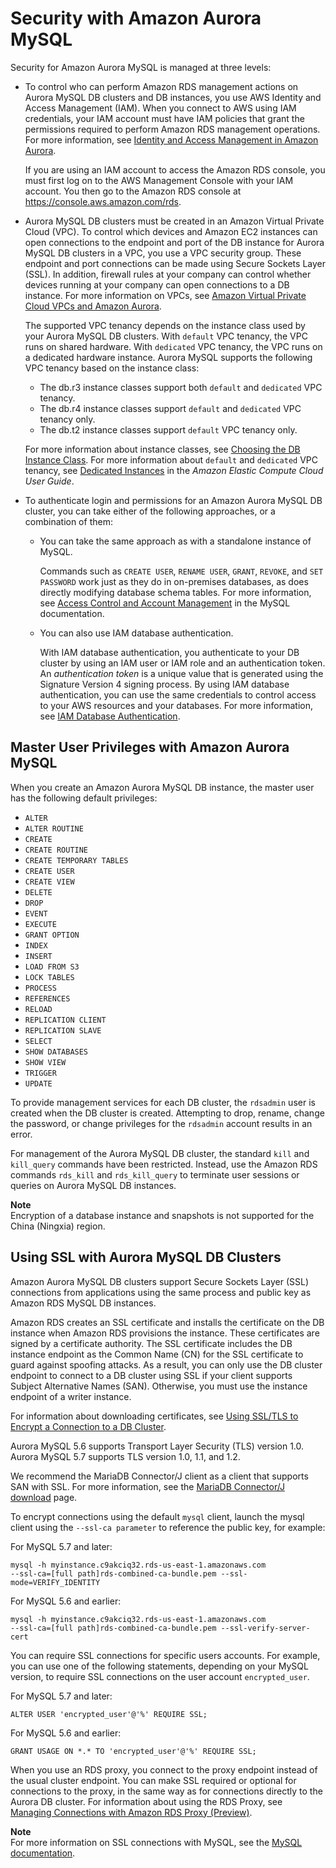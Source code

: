 # Security with Amazon Aurora MySQL<a name="AuroraMySQL.Security"></a>

Security for Amazon Aurora MySQL is managed at three levels:
+ To control who can perform Amazon RDS management actions on Aurora MySQL DB clusters and DB instances, you use AWS Identity and Access Management \(IAM\)\. When you connect to AWS using IAM credentials, your IAM account must have IAM policies that grant the permissions required to perform Amazon RDS management operations\. For more information, see [Identity and Access Management in Amazon Aurora](UsingWithRDS.IAM.md)\.

  If you are using an IAM account to access the Amazon RDS console, you must first log on to the AWS Management Console with your IAM account\. You then go to the Amazon RDS console at [https://console\.aws\.amazon\.com/rds](https://console.aws.amazon.com/rds)\.
+ Aurora MySQL DB clusters must be created in an Amazon Virtual Private Cloud \(VPC\)\. To control which devices and Amazon EC2 instances can open connections to the endpoint and port of the DB instance for Aurora MySQL DB clusters in a VPC, you use a VPC security group\. These endpoint and port connections can be made using Secure Sockets Layer \(SSL\)\. In addition, firewall rules at your company can control whether devices running at your company can open connections to a DB instance\. For more information on VPCs, see [Amazon Virtual Private Cloud VPCs and Amazon Aurora](USER_VPC.md)\.

  The supported VPC tenancy depends on the instance class used by your Aurora MySQL DB clusters\. With `default` VPC tenancy, the VPC runs on shared hardware\. With `dedicated` VPC tenancy, the VPC runs on a dedicated hardware instance\. Aurora MySQL supports the following VPC tenancy based on the instance class:
  + The db\.r3 instance classes support both `default` and `dedicated` VPC tenancy\.
  + The db\.r4 instance classes support `default` and `dedicated` VPC tenancy only\.
  + The db\.t2 instance classes support `default` VPC tenancy only\.

  For more information about instance classes, see [Choosing the DB Instance Class](Concepts.DBInstanceClass.md)\. For more information about `default` and `dedicated` VPC tenancy, see [Dedicated Instances](https://docs.aws.amazon.com/AWSEC2/latest/UserGuide/dedicated-instance.html) in the *Amazon Elastic Compute Cloud User Guide*\.
+ To authenticate login and permissions for an Amazon Aurora MySQL DB cluster, you can take either of the following approaches, or a combination of them:
  + You can take the same approach as with a standalone instance of MySQL\.

    Commands such as `CREATE USER`, `RENAME USER`, `GRANT`, `REVOKE`, and `SET PASSWORD` work just as they do in on\-premises databases, as does directly modifying database schema tables\. For more information, see [ Access Control and Account Management](https://dev.mysql.com/doc/refman/5.6/en/access-control.html) in the MySQL documentation\.
  + You can also use IAM database authentication\.

    With IAM database authentication, you authenticate to your DB cluster by using an IAM user or IAM role and an authentication token\. An *authentication token* is a unique value that is generated using the Signature Version 4 signing process\. By using IAM database authentication, you can use the same credentials to control access to your AWS resources and your databases\. For more information, see [IAM Database Authentication](UsingWithRDS.IAMDBAuth.md)\.

## Master User Privileges with Amazon Aurora MySQL<a name="AuroraMySQL.Security.MasterUser"></a>

When you create an Amazon Aurora MySQL DB instance, the master user has the following default privileges:
+  `ALTER` 
+  `ALTER ROUTINE` 
+  `CREATE` 
+  `CREATE ROUTINE` 
+  `CREATE TEMPORARY TABLES` 
+  `CREATE USER` 
+  `CREATE VIEW` 
+  `DELETE` 
+  `DROP` 
+  `EVENT` 
+  `EXECUTE` 
+  `GRANT OPTION` 
+  `INDEX` 
+  `INSERT` 
+  `LOAD FROM S3` 
+  `LOCK TABLES` 
+  `PROCESS` 
+  `REFERENCES` 
+  `RELOAD` 
+  `REPLICATION CLIENT` 
+  `REPLICATION SLAVE` 
+  `SELECT` 
+  `SHOW DATABASES` 
+  `SHOW VIEW` 
+  `TRIGGER` 
+  `UPDATE` 

To provide management services for each DB cluster, the `rdsadmin` user is created when the DB cluster is created\. Attempting to drop, rename, change the password, or change privileges for the `rdsadmin` account results in an error\.

For management of the Aurora MySQL DB cluster, the standard `kill` and `kill_query` commands have been restricted\. Instead, use the Amazon RDS commands `rds_kill` and `rds_kill_query` to terminate user sessions or queries on Aurora MySQL DB instances\. 

**Note**  
Encryption of a database instance and snapshots is not supported for the China \(Ningxia\) region\.

## Using SSL with Aurora MySQL DB Clusters<a name="AuroraMySQL.Security.SSL"></a>

Amazon Aurora MySQL DB clusters support Secure Sockets Layer \(SSL\) connections from applications using the same process and public key as Amazon RDS MySQL DB instances\.

Amazon RDS creates an SSL certificate and installs the certificate on the DB instance when Amazon RDS provisions the instance\. These certificates are signed by a certificate authority\. The SSL certificate includes the DB instance endpoint as the Common Name \(CN\) for the SSL certificate to guard against spoofing attacks\. As a result, you can only use the DB cluster endpoint to connect to a DB cluster using SSL if your client supports Subject Alternative Names \(SAN\)\. Otherwise, you must use the instance endpoint of a writer instance\. 

For information about downloading certificates, see [Using SSL/TLS to Encrypt a Connection to a DB Cluster](UsingWithRDS.SSL.md)\.

Aurora MySQL 5\.6 supports Transport Layer Security \(TLS\) version 1\.0\. Aurora MySQL 5\.7 supports TLS version 1\.0, 1\.1, and 1\.2\.

We recommend the MariaDB Connector/J client as a client that supports SAN with SSL\. For more information, see the [MariaDB Connector/J download](https://downloads.mariadb.org/connector-java/) page\.

To encrypt connections using the default `mysql` client, launch the mysql client using the `--ssl-ca parameter` to reference the public key, for example: 

For MySQL 5\.7 and later:

```
mysql -h myinstance.c9akciq32.rds-us-east-1.amazonaws.com
--ssl-ca=[full path]rds-combined-ca-bundle.pem --ssl-mode=VERIFY_IDENTITY
```

For MySQL 5\.6 and earlier:

```
mysql -h myinstance.c9akciq32.rds-us-east-1.amazonaws.com
--ssl-ca=[full path]rds-combined-ca-bundle.pem --ssl-verify-server-cert
```

You can require SSL connections for specific users accounts\. For example, you can use one of the following statements, depending on your MySQL version, to require SSL connections on the user account `encrypted_user`\.

For MySQL 5\.7 and later:

```
ALTER USER 'encrypted_user'@'%' REQUIRE SSL;            
```

For MySQL 5\.6 and earlier:

```
GRANT USAGE ON *.* TO 'encrypted_user'@'%' REQUIRE SSL;            
```

 When you use an RDS proxy, you connect to the proxy endpoint instead of the usual cluster endpoint\. You can make SSL required or optional for connections to the proxy, in the same way as for connections directly to the Aurora DB cluster\. For information about using the RDS Proxy, see [Managing Connections with Amazon RDS Proxy \(Preview\)](rds-proxy.md)\. 

**Note**  
For more information on SSL connections with MySQL, see the [MySQL documentation](https://dev.mysql.com/doc/refman/5.7/en/using-encrypted-connections.html)\.